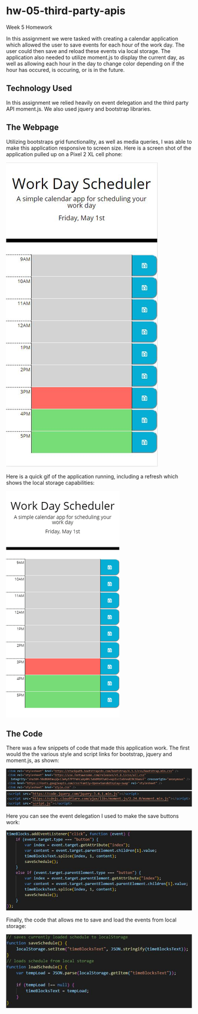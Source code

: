 # hw-05-third-party-apis
Week 5 Homework

In this assignment we were tasked with creating a calendar application which allowed the user to save events for each hour of the work day. The user could then save and reload these events via local storage. The application also needed to utilize moment.js to display the current day, as well as allowing each hour in the day to change color depending on if the hour has occured, is occuring, or is in the future.

## Technology Used
In this assignment we relied heavily on event delegation and the third party API moment.js. We also used jquery and bootstrap libraries.

## The Webpage
Utilizing bootstraps grid functionality, as well as media queries, I was able to make this application responsive to screen size. Here is a screen shot of the application pulled up on a Pixel 2 XL cell phone:

![the web aplication being rendered on a cell phone](images/webpage.JPG)

Here is a quick gif of the application running, including a refresh which shows the local storage capabilities:

![a gif of the aplication saving events](images/animated-run.gif)

## The Code
There was a few snippets of code that made this application work. The first would the the various style and script links for bootstrap, jquery and moment.js, as shown:

![the various style links to make the app work](images/links.JPG)
![the various scripts to make the app work](images/scripts.JPG)

Here you can see the event delegation I used to make the save buttons work:

![a code snippet showing event delegation for the save buttons](images/event-delegation.JPG)

Finally, the code that allows me to save and load the events from local storage:

![a code snippet showing how the program saves to and retrieves from local storage](images/local-storage.JPG)